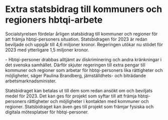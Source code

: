 # Extra statsbidrag till kommuners och regioners hbtqi-arbete

Socialstyrelsen fördelar årligen statsbidrag till kommuner och regioner för att främja hbtqi\-personers situation. Statsbidragen för 2023 är redan beviljade och uppgår till 4,6 miljoner kronor. Regeringen utökar nu stödet för 2023 med ytterligare 1,5 miljoner kronor.

\- Hbtqi\-personer drabbas alltjämt av diskriminering och andra kränkningar i det svenska samhället. Därför skjuter regeringen till extra pengar till kommuner och regioner som arbetar för hbtqi\-personers lika rättigheter och möjligheter, säger Paulina Brandberg, jämställdhets\- och biträdande arbetsmarknadsminister.

Statsbidraget kan betalas ut till dem som redan ansökt om och beviljats medel för 2023\. Det kan ges för projekt som syftar till att främja hbtqi\-personers rättigheter och möjligheter i kontakten med kommuner och regioner. Statsbidraget kan även ges till projekt som främjar fysiska och digitala mötesplatser för hbtqi\-personer.
